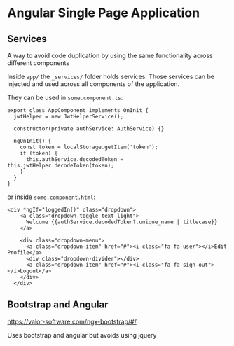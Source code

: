 # Angular Single Page Application

## Services
A way to avoid code duplication by using the same functionality across different components

Inside `app/` the `_services/` folder holds services.
Those services can be injected and used across all components of the application.

They can be used in `some.component.ts`:

```
export class AppComponent implements OnInit {
  jwtHelper = new JwtHelperService();

  constructor(private authService: AuthService) {}

  ngOnInit() {
    const token = localStorage.getItem('token');
    if (token) {
      this.authService.decodedToken = this.jwtHelper.decodeToken(token);
    }
  }
}
```

or inside `some.component.html`:

```
<div *ngIf="loggedIn()" class="dropdown">
    <a class="dropdown-toggle text-light">
      Welcome {{authService.decodedToken?.unique_name | titlecase}}
    </a>
  
    <div class="dropdown-menu">
      <a class="dropdown-item" href="#"><i class="fa fa-user"></i>Edit Profile</a>
      <div class="dropdown-divider"></div>
      <a class="dropdown-item" href="#"><i class="fa fa-sign-out"></i>Logout</a>
    </div>
  </div>
```

## Bootstrap and Angular
https://valor-software.com/ngx-bootstrap/#/

Uses bootstrap and angular but avoids using jquery
